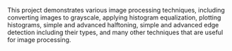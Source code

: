 This project demonstrates various image processing techniques, including converting images to grayscale, applying histogram equalization, plotting histograms, simple and advanced halftoning, simple and advanced edge detection including their types, and many other techniques that are useful for image processing.
